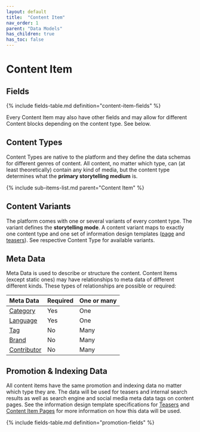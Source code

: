 ```yaml
---
layout: default
title:  "Content Item"
nav_order: 1
parent: "Data Models"
has_children: true
has_toc: false
---
```


# Content Item

## Fields

{% include fields-table.md definition="content-item-fields" %}

Every Content Item may also have other fields and may allow for different Content blocks 
depending on the content type. See below.

## Content Types

Content Types are native to the platform and they define the data schemas for different genres of content. All content, no matter which type, can (at least theoretically) contain any kind of media, but the content type determines what the **primary storytelling medium** is.

{% include sub-items-list.md parent="Content Item" %}

## Content Variants

The platform comes with one or several variants of every content type. The variant defines the **storytelling mode**. A content variant maps to exactly one content type and one set of information design templates ([page](../information-design-templates/content-item.md) and [teasers](../information-design-templates/part-teaser.md)). See respective Content Type for available variants.

## Meta Data

Meta Data is used to describe or structure the content. Content Items (except static ones) may have relationships to meta data of different different kinds. These types of relationships are possible or required:

| Meta Data                                         | Required | One or many |
|:--------------------------------------------------|:---------|:------------|
| [Category](category.md)                           | Yes      | One         |
| [Language](content-language.md)                   | Yes      | One         |
| [Tag](tag.md)                                     | No       | Many        |
| [Brand](brand.md)                                 | No       | Many        |
| [Contributor](contributor.md)                     | No       | Many        |

## Promotion & Indexing Data

All content items have the same promotion and indexing data no matter which type they are. The data will be used for teasers and internal search results as well as search engine and social media meta data tags on content pages. See the information design template specifications for [Teasers](../information-design-templates/components-and-containers-teaser.md) and [Content Item Pages](../information-design-templates/content-item.md) for more information on how this data will be used.

{% include fields-table.md definition="promotion-fields" %}

